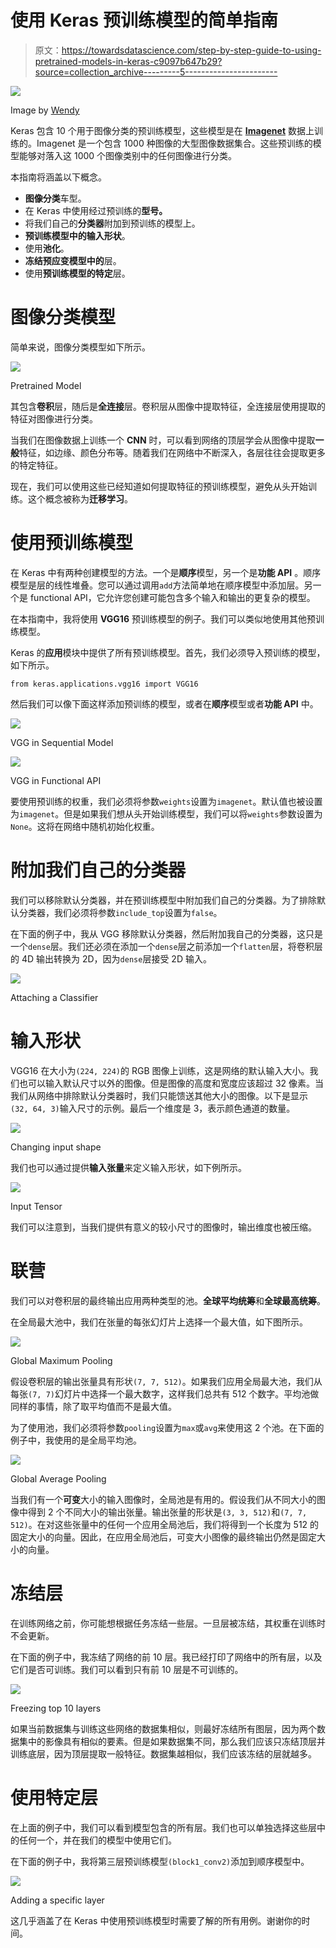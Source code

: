 # 使用 Keras 预训练模型的简单指南

> 原文：<https://towardsdatascience.com/step-by-step-guide-to-using-pretrained-models-in-keras-c9097b647b29?source=collection_archive---------5----------------------->

![](img/832aefb7c17a7c512e081f9b8e5f8541.png)

Image by [Wendy](https://www.pexels.com/photo/brown-book-page-1112048/)

Keras 包含 10 个用于图像分类的预训练模型，这些模型是在 [**Imagenet**](http://www.image-net.org/) 数据上训练的。Imagenet 是一个包含 1000 种图像的大型图像数据集合。这些预训练的模型能够对落入这 1000 个图像类别中的任何图像进行分类。

本指南将涵盖以下概念。

*   **图像分类**车型。
*   在 Keras 中使用经过预训练的**型号。**
*   将我们自己的**分类器**附加到预训练的模型上。
*   **预训练模型中的输入形状**。
*   使用**池化**。
*   **冻结预应变模型中的**层。
*   使用**预训练模型的特定**层。

# 图像分类模型

简单来说，图像分类模型如下所示。

![](img/ccfdc3086ee52f303a109d830f5e57b7.png)

Pretrained Model

其包含**卷积**层，随后是**全连接**层。卷积层从图像中提取特征，全连接层使用提取的特征对图像进行分类。

当我们在图像数据上训练一个 **CNN** 时，可以看到网络的顶层学会从图像中提取**一般**特征，如边缘、颜色分布等。随着我们在网络中不断深入，各层往往会提取更多的特定特征。

现在，我们可以使用这些已经知道如何提取特征的预训练模型，避免从头开始训练。这个概念被称为**迁移学习**。

# 使用预训练模型

在 Keras 中有两种创建模型的方法。一个是**顺序**模型，另一个是**功能 API** 。顺序模型是层的线性堆叠。您可以通过调用`add`方法简单地在顺序模型中添加层。另一个是 functional API，它允许您创建可能包含多个输入和输出的更复杂的模型。

在本指南中，我将使用 **VGG16** 预训练模型的例子。我们可以类似地使用其他预训练模型。

Keras 的**应用**模块中提供了所有预训练模型。首先，我们必须导入预训练的模型，如下所示。

```
from keras.applications.vgg16 import VGG16
```

然后我们可以像下面这样添加预训练的模型，或者在**顺序**模型或者**功能 API** 中。

![](img/1c0f927dca6c117312b9d2045c5df9f6.png)

VGG in Sequential Model

![](img/790bf7d8c07f6363e81d23a6e1c1cf3d.png)

VGG in Functional API

要使用预训练的权重，我们必须将参数`weights`设置为`imagenet`。默认值也被设置为`imagenet`。但是如果我们想从头开始训练模型，我们可以将`weights`参数设置为`None`。这将在网络中随机初始化权重。

# 附加我们自己的分类器

我们可以移除默认分类器，并在预训练模型中附加我们自己的分类器。为了排除默认分类器，我们必须将参数`include_top`设置为`false`。

在下面的例子中，我从 VGG 移除默认分类器，然后附加我自己的分类器，这只是一个`dense`层。我们还必须在添加一个`dense`层之前添加一个`flatten`层，将卷积层的 4D 输出转换为 2D，因为`dense`层接受 2D 输入。

![](img/4a9cb954f446190f205976469205a4db.png)

Attaching a Classifier

# 输入形状

VGG16 在大小为`(224, 224)`的 RGB 图像上训练，这是网络的默认输入大小。我们也可以输入默认尺寸以外的图像。但是图像的高度和宽度应该超过 32 像素。当我们从网络中排除默认分类器时，我们只能馈送其他大小的图像。以下是显示`(32, 64, 3)`输入尺寸的示例。最后一个维度是 3，表示颜色通道的数量。

![](img/b95b6f843d23098c94e8a30281b92a8e.png)

Changing input shape

我们也可以通过提供**输入张量**来定义输入形状，如下例所示。

![](img/d2b87c95837ed529e47744c6d4ef5002.png)

Input Tensor

我们可以注意到，当我们提供有意义的较小尺寸的图像时，输出维度也被压缩。

# 联营

我们可以对卷积层的最终输出应用两种类型的池。**全球平均统筹**和**全球最高统筹**。

在全局最大池中，我们在张量的每张幻灯片上选择一个最大值，如下图所示。

![](img/66e0d73a27aa2a89f866342c18078996.png)

Global Maximum Pooling

假设卷积层的输出张量具有形状`(7, 7, 512)`。如果我们应用全局最大池，我们从每张`(7, 7)`幻灯片中选择一个最大数字，这样我们总共有 512 个数字。平均池做同样的事情，除了取平均值而不是最大值。

为了使用池，我们必须将参数`pooling`设置为`max`或`avg`来使用这 2 个池。在下面的例子中，我使用的是全局平均池。

![](img/f7e0f30b83ba69e2507c5c1c3b90dc1c.png)

Global Average Pooling

当我们有一个**可变**大小的输入图像时，全局池是有用的。假设我们从不同大小的图像中得到 2 个不同大小的输出张量。输出张量的形状是`(3, 3, 512)`和`(7, 7, 512)`。在对这些张量中的任何一个应用全局池后，我们将得到一个长度为 512 的固定大小的向量。因此，在应用全局池后，可变大小图像的最终输出仍然是固定大小的向量。

# 冻结层

在训练网络之前，你可能想根据任务冻结一些层。一旦层被冻结，其权重在训练时不会更新。

在下面的例子中，我冻结了网络的前 10 层。我已经打印了网络中的所有层，以及它们是否可训练。我们可以看到只有前 10 层是不可训练的。

![](img/464b093c9a60c857614b384bc5f079a5.png)

Freezing top 10 layers

如果当前数据集与训练这些网络的数据集相似，则最好冻结所有图层，因为两个数据集中的影像具有相似的要素。但是如果数据集不同，那么我们应该只冻结顶层并训练底层，因为顶层提取一般特征。数据集越相似，我们应该冻结的层就越多。

# 使用特定层

在上面的例子中，我们可以看到模型包含的所有层。我们也可以单独选择这些层中的任何一个，并在我们的模型中使用它们。

在下面的例子中，我将第三层预训练模型`(block1_conv2)`添加到顺序模型中。

![](img/68dd9ebd8286f6046316e0292e4ad7da.png)

Adding a specific layer

这几乎涵盖了在 Keras 中使用预训练模型时需要了解的所有用例。谢谢你的时间。